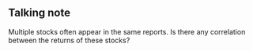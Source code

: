 ## Talking note

Multiple stocks often appear in the same reports. Is there any correlation between the returns of these stocks?